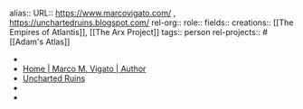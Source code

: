 alias::
URL:: https://www.marcovigato.com/ , https://unchartedruins.blogspot.com/
rel-org::
role::
fields:: 
creations:: [[The Empires of Atlantis]], [[The Arx Project]] 
tags:: person
rel-projects:: #[[Adam's Atlas]] 


-
- [Home | Marco M. Vigato | Author](https://www.marcovigato.com/)
- [Uncharted Ruins](https://unchartedruins.blogspot.com/)
-
-